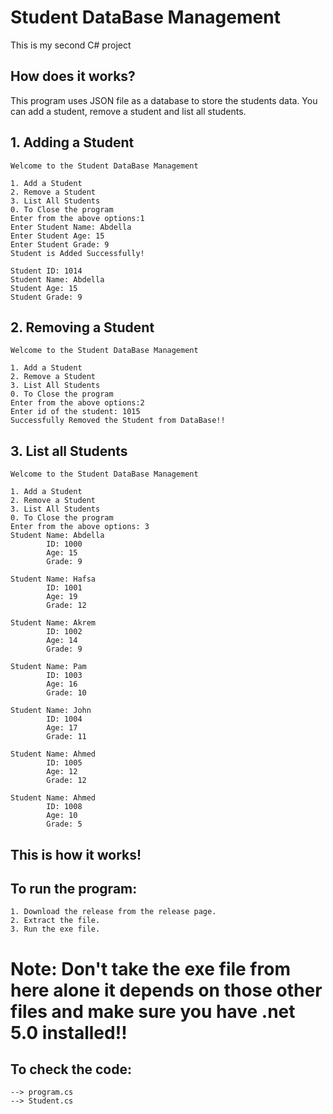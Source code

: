 # Student DataBase Management 

This is my second C# project

## How does it works?
This program uses JSON file as a database to store the students data.
You can add a student, remove a student and list all students.

## 1. Adding a Student
```
Welcome to the Student DataBase Management

1. Add a Student
2. Remove a Student
3. List All Students
0. To Close the program
Enter from the above options:1
Enter Student Name: Abdella
Enter Student Age: 15
Enter Student Grade: 9
Student is Added Successfully!

Student ID: 1014
Student Name: Abdella
Student Age: 15
Student Grade: 9
```

## 2. Removing a Student
```
Welcome to the Student DataBase Management

1. Add a Student
2. Remove a Student
3. List All Students
0. To Close the program
Enter from the above options:2
Enter id of the student: 1015
Successfully Removed the Student from DataBase!!
```

## 3. List all Students
```
Welcome to the Student DataBase Management

1. Add a Student
2. Remove a Student
3. List All Students
0. To Close the program
Enter from the above options: 3
Student Name: Abdella
        ID: 1000
        Age: 15
        Grade: 9

Student Name: Hafsa
        ID: 1001
        Age: 19
        Grade: 12

Student Name: Akrem
        ID: 1002
        Age: 14
        Grade: 9

Student Name: Pam
        ID: 1003
        Age: 16
        Grade: 10

Student Name: John
        ID: 1004
        Age: 17
        Grade: 11

Student Name: Ahmed
        ID: 1005
        Age: 12
        Grade: 12

Student Name: Ahmed
        ID: 1008
        Age: 10
        Grade: 5
```

<h2>This is how it works!</h2>

## To run the program:
```
1. Download the release from the release page.
2. Extract the file.
3. Run the exe file.
```
<h1><b>Note: Don't take the exe file from here alone it depends on those other files and make sure you have .net 5.0 installed!!</b></h1>

## To check the code:
```
--> program.cs
--> Student.cs
```


